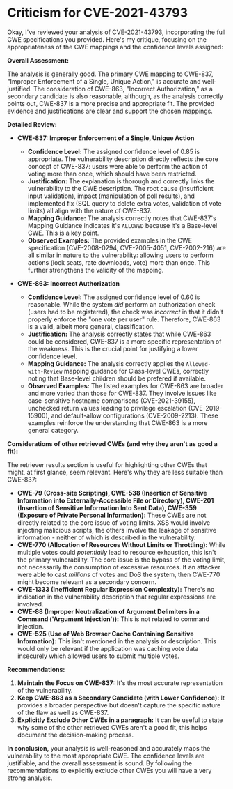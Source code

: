 # Criticism for CVE-2021-43793

Okay, I've reviewed your analysis of CVE-2021-43793, incorporating the full CWE specifications you provided. Here's my critique, focusing on the appropriateness of the CWE mappings and the confidence levels assigned:

**Overall Assessment:**

The analysis is generally good. The primary CWE mapping to CWE-837, "Improper Enforcement of a Single, Unique Action," is accurate and well-justified. The consideration of CWE-863, "Incorrect Authorization," as a secondary candidate is also reasonable, although, as the analysis correctly points out, CWE-837 is a more precise and appropriate fit.  The provided evidence and justifications are clear and support the chosen mappings.

**Detailed Review:**

*   **CWE-837: Improper Enforcement of a Single, Unique Action**

    *   **Confidence Level:** The assigned confidence level of 0.85 is appropriate. The vulnerability description directly reflects the core concept of CWE-837: users were able to perform the action of voting more than once, which should have been restricted.
    *   **Justification:** The explanation is thorough and correctly links the vulnerability to the CWE description.  The root cause (insufficient input validation), impact (manipulation of poll results), and implemented fix (SQL query to delete extra votes, validation of vote limits) all align with the nature of CWE-837.
    *   **Mapping Guidance:**  The analysis correctly notes that CWE-837's Mapping Guidance indicates it's `ALLOWED` because it's a Base-level CWE. This is a key point.
    *   **Observed Examples:**  The provided examples in the CWE specification (CVE-2008-0294, CVE-2005-4051, CVE-2002-216) are all similar in nature to the vulnerability: allowing users to perform actions (lock seats, rate downloads, vote) more than once. This further strengthens the validity of the mapping.

*   **CWE-863: Incorrect Authorization**

    *   **Confidence Level:** The assigned confidence level of 0.60 is reasonable. While the system *did* perform an authorization check (users had to be registered), the check was *incorrect* in that it didn't properly enforce the "one vote per user" rule.  Therefore, CWE-863 is a valid, albeit more general, classification.
    *   **Justification:** The analysis correctly states that while CWE-863 could be considered, CWE-837 is a more specific representation of the weakness. This is the crucial point for justifying a lower confidence level.
    *   **Mapping Guidance:** The analysis correctly applies the `Allowed-with-Review` mapping guidance for Class-level CWEs, correctly noting that Base-level children should be prefered if available.
    *   **Observed Examples:**  The listed examples for CWE-863 are broader and more varied than those for CWE-837. They involve issues like case-sensitive hostname comparisons (CVE-2021-39155), unchecked return values leading to privilege escalation (CVE-2019-15900), and default-allow configurations (CVE-2009-2213). These examples reinforce the understanding that CWE-863 is a more general category.

**Considerations of other retrieved CWEs (and why they aren't as good a fit):**

The retriever results section is useful for highlighting other CWEs that might, at first glance, seem relevant. Here's why they are less suitable than CWE-837:

*   **CWE-79 (Cross-site Scripting), CWE-538 (Insertion of Sensitive Information into Externally-Accessible File or Directory), CWE-201 (Insertion of Sensitive Information Into Sent Data), CWE-359 (Exposure of Private Personal Information):** These CWEs are not directly related to the core issue of voting limits. XSS would involve injecting malicious scripts, the others involve the leakage of sensitive information - neither of which is described in the vulnerability.
*   **CWE-770 (Allocation of Resources Without Limits or Throttling):** While multiple votes could *potentially* lead to resource exhaustion, this isn't the primary vulnerability. The core issue is the bypass of the voting limit, not necessarily the consumption of excessive resources.  If an attacker were able to cast *millions* of votes and DoS the system, then CWE-770 might become relevant as a secondary concern.
*   **CWE-1333 (Inefficient Regular Expression Complexity):** There's no indication in the vulnerability description that regular expressions are involved.
*   **CWE-88 (Improper Neutralization of Argument Delimiters in a Command ('Argument Injection')):** This is not related to command injection.
*   **CWE-525 (Use of Web Browser Cache Containing Sensitive Information):** This isn't mentioned in the analysis or description. This would only be relevant if the application was caching vote data insecurely which allowed users to submit multiple votes.

**Recommendations:**

1.  **Maintain the Focus on CWE-837:**  It's the most accurate representation of the vulnerability.
2.  **Keep CWE-863 as a Secondary Candidate (with Lower Confidence):** It provides a broader perspective but doesn't capture the specific nature of the flaw as well as CWE-837.
3.  **Explicitly Exclude Other CWEs in a paragraph:** It can be useful to state why some of the other retrieved CWEs aren't a good fit, this helps document the decision-making process.

**In conclusion,** your analysis is well-reasoned and accurately maps the vulnerability to the most appropriate CWE. The confidence levels are justifiable, and the overall assessment is sound. By following the recommendations to explicitly exclude other CWEs you will have a very strong analysis.